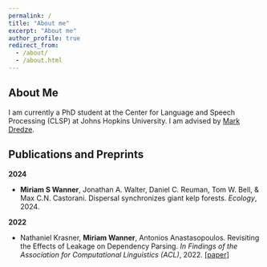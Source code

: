 ```yaml
---
permalink: /
title: "About me"
excerpt: "About me"
author_profile: true
redirect_from: 
  - /about/
  - /about.html
---
```


About Me
---
I am currently a PhD student at the Center for Language and Speech Processing (CLSP) at Johns Hopkins University. I am advised by [Mark Dredze](https://www.cs.jhu.edu/~mdredze/).

Publications and Preprints
---
**2024**
- **Miriam S Wanner**, Jonathan A. Walter, Daniel C. Reuman, Tom W. Bell, & Max C.N. Castorani. Dispersal synchronizes giant kelp forests. *Ecology*, 2024.

**2022**
- Nathaniel Krasner, **Miriam Wanner**, Antonios Anastasopoulos. Revisiting the Effects of Leakage on Dependency Parsing. *In Findings of the Association for Computational Linguistics (ACL)*, 2022. [[paper]](https://aclanthology.org/2022.findings-acl.230/)

<!--

<script type="text/javascript" id="mapmyvisitors" src="//mapmyvisitors.com/map.js?d=g4BNWQWy3bHlnME15wUD9mQD3OXPW-m0iqPCg88Kcxw&cl=ffffff&w=a"></script>

title
======
more

list
======
1. Register a GitHub account if you don't have one and confirm your e-mail (required!)
1. Fork [this repository](https://github.com/academicpages/academicpages.github.io) by clicking the "fork" button in the top right. 
1. Go to the repository's settings (rightmost item in the tabs that start with "Code", should be below "Unwatch"). Rename the repository "[your GitHub username].github.io", which will also be your website's URL.
1. Set site-wide configuration and create content & metadata (see below -- also see [this set of diffs](http://archive.is/3TPas) showing what files were changed to set up [an example site](https://getorg-testacct.github.io) for a user with the username "getorg-testacct")
1. Upload any files (like PDFs, .zip files, etc.) to the files/ directory. They will appear at https://[your GitHub username].github.io/files/example.pdf.  
1. Check status by going to the repository settings, in the "GitHub pages" section

sub title
------
more

example for linking
------
For site content, there is one markdown file for each type of content, which are stored in directories like _publications, _talks, _posts, _teaching, or _pages. For example, each talk is a markdown file in the [_talks directory](https://github.com/academicpages/academicpages.github.io/tree/master/_talks). At the top of each markdown file is structured data in YAML about the talk, which the theme will parse to do lots of cool stuff. The same structured data about a talk is used to generate the list of talks on the [Talks page](https://academicpages.github.io/talks), each [individual page](https://academicpages.github.io/talks/2012-03-01-talk-1) for specific talks, the talks section for the [CV page](https://academicpages.github.io/cv), and the [map of places you've given a talk](https://academicpages.github.io/talkmap.html) (if you run this [python file](https://github.com/academicpages/academicpages.github.io/blob/master/talkmap.py) or [Jupyter notebook](https://github.com/academicpages/academicpages.github.io/blob/master/talkmap.ipynb), which creates the HTML for the map based on the contents of the _talks directory).

**boldface**

??

Example: editing a markdown file for a talk
![Editing a markdown file for a talk](/images/editing-talk.png)

-->
